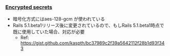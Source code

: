 ### [Encrypted secrets](https://github.com/rails/rails/pull/28038)

* 暗号化方式にはaes-128-gcm が使われている
* Rails 5.1.beta1リリース後に変更されているので、もしRails 5.1.beta1時点で既に使用していた場合、対応が必要
  * Ref: https://gist.github.com/kaspth/bc37989c2f39a5642112f28b1d93f343
